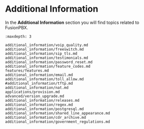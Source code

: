 # Additional Information

In the **Additional Information** section you will find topics related to FusionPBX.

```{toctree}
:maxdepth: 3

additional_information/voip_quality.md
additional_information/freeswitch.md
additional_information/sip_tls.md
additional_information/testimonials.md
additional_information/password_reset.md
additional_information/feature_codes.md
features/features.md
additional_information/email.md
additional_information/toll_allow.md
#additional_information/tftp.md
additional_information/nat.md
applications/provision.md
advanced/version_upgrade.md
additional_information/releases.md
additional_information/regex.md
additional_information/postgresql.md
additional_information/shared_line_appearance.md
additional_information/cdr_archive.md
additional_information/government_regulations.md
```
